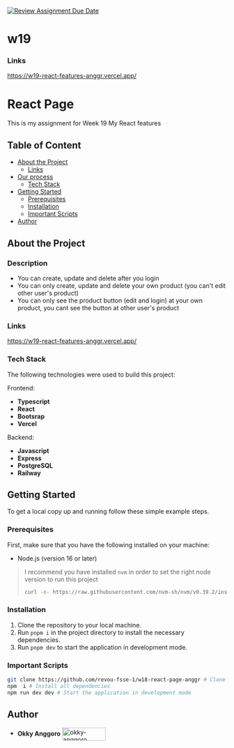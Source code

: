 [![Review Assignment Due Date](https://classroom.github.com/assets/deadline-readme-button-24ddc0f5d75046c5622901739e7c5dd533143b0c8e959d652212380cedb1ea36.svg)](https://classroom.github.com/a/holP5FYg)
# w19
### Links 
https://w19-react-features-anggr.vercel.app/


# React Page

This is my assignment for Week 19 My React features

## Table of Content

- [About the Project](#about-the-project)
  - [Links](#Links)
- [Our process](#Our-process)
  - [Tech Stack](#tech-stack)
- [Getting Started](#getting-started)
  - [Prerequisites](#prerequisites)
  - [Installation](#installation)
  - [Important Scripts](#important-scripts)
- [Author](#author)

## About the Project
### Description
- You can create, update and delete after you login
- You can only create, update and delete your own product (you can't edit other user's product)
- You can only see the product button (edit and login) at your own product, you cant see the button at other user's product

### Links
https://w19-react-features-anggr.vercel.app/
### Tech Stack

The following technologies were used to build this project:

Frontend:
- **Typescript**
- **React**
- **Bootsrap**
- **Vercel**

Backend:
- **Javascript**
- **Express**
- **PostgreSQL**
- **Railway**


## Getting Started

To get a local copy up and running follow these simple example steps.

### Prerequisites

First, make sure that you have the following installed on your machine:

- Node.js (version 16 or later)

> I recommend you have installed `nvm` in order to set the right node version to run this project
>
> ```sh
> curl -o- https://raw.githubusercontent.com/nvm-sh/nvm/v0.39.2/install.sh | bash
> ```

### Installation

1. Clone the repository to your local machine.
1. Run `pnpm i` in the project directory to install the necessary dependencies.
1. Run `pnpm dev` to start the application in development mode.

### Important Scripts

```sh
git clone https://github.com/revou-fsse-1/w18-react-page-anggr # Clone the repository
npm  i # Install all dependencies
npm run dev dev # Start the application in development mode
```

## Author

- **Okky Anggoro**
  <a href="https://github.com/anggr" target="blank"><img align="center" src="https://img.shields.io/badge/GitHub-100000?style=for-the-badge&logo=github&logoColor=white" alt="okky-anggoro" height="30" width="100" /></a>
